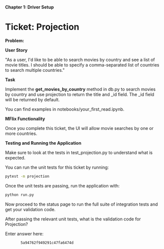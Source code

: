 **Chapter 1: Driver Setup**

# Ticket: Projection
**Problem:**

**User Story**

"As a user, I'd like to be able to search movies by country and see a list of movie titles. I should be able to specify a comma-separated list of countries to search multiple countries."

**Task**

Implement the **get_movies_by_country** method in db.py to search movies by country and use projection to return the title and _id field. The _id field will be returned by default.

You can find examples in notebooks/your_first_read.ipynb.

**MFlix Functionality**

Once you complete this ticket, the UI will allow movie searches by one or more countries.

**Testing and Running the Application**

Make sure to look at the tests in test_projection.py to understand what is expected.

You can run the unit tests for this ticket by running:

```bash
pytest -m projection
```

Once the unit tests are passing, run the application with:

```bash
python run.py
```

Now proceed to the status page to run the full suite of integration tests and get your validation code.

After passing the relevant unit tests, what is the validation code for Projection?

Enter answer here:

           5a94762f949291c47fa6474d
